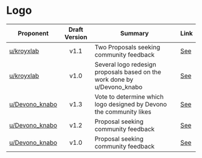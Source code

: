 # Logo

| Proponent                                                     | Draft Version | Summary                                                                                    | Link                                                                                                    |
| ------------------------------------------------------------- | :-----------: | ------------------------------------------------------------------------------------------ | ------------------------------------------------------------------------------------------------------- |
| [u/kroyxlab](https://www.reddit.com/u/kroyxlab)               |     v1.1      | Two Proposals seeking community feedback                                                   | [See](https://www.reddit.com/r/EncapsulatedLanguage/comments/hk8gzu/redesigned_logo_better_presented/)  |
| [u/kroyxlab](https://www.reddit.com/u/kroyxlab)               |     v1.0      | Several logo redesign proposals based on the work done by u/Devono_knabo                   | [See](https://www.reddit.com/r/EncapsulatedLanguage/comments/hh4mxm/draft_proposal_lets_choose_a_logo/) |
| [u/Devono_knabo](https://www.reddit.com/u/Devono_knabo)       |     v1.3      | Vote to determine which logo designed by Devono the community likes                        | [See](https://www.reddit.com/r/EncapsulatedLanguage/comments/hh4mxm/draft_proposal_lets_choose_a_logo/) |
| [u/Devono_knabo](https://www.reddit.com/u/Devono_knabo)       |     v1.2      | Proposal seeking community feedback                                                        | [See](https://www.reddit.com/r/EncapsulatedLanguage/comments/hefbnt/logo_20_in_all_colors/)             |
| [u/Devono_knabo](https://www.reddit.com/u/Devono_knabo)       |     v1.0      | Proposal seeking community feedback                                                        | [See](https://www.reddit.com/r/EncapsulatedLanguage/comments/hefack/logo_20/)                           |


